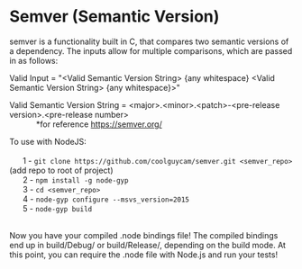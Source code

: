 # Semver (Semantic Version)
semver is a functionality built in C, that compares two semantic versions of a dependency. The inputs allow for multiple comparisons, 
which are passed in as follows: 

Valid Input = "\<Valid Semantic Version String\> {any whitespace} \<Valid Semantic Version String\> {any whitespace}>"

Valid Semantic Version String = \<major\>.\<minor\>.\<patch\>-\<pre-release version\>.\<pre-release number\><br>
&nbsp;&nbsp;&nbsp;&nbsp;&nbsp;&nbsp;&nbsp;&nbsp;&nbsp;&nbsp;&nbsp;&nbsp;*for reference https://semver.org/

To use with NodeJS:<br> <br>
&nbsp;&nbsp;&nbsp;&nbsp;&nbsp;&nbsp;1 - ```git clone https://github.com/coolguycam/semver.git <semver_repo>``` (add repo to root of project)<br>
&nbsp;&nbsp;&nbsp;&nbsp;&nbsp;&nbsp;2 - ```npm install -g node-gyp```<br>
&nbsp;&nbsp;&nbsp;&nbsp;&nbsp;&nbsp;3 - ```cd <semver_repo>```<br>
&nbsp;&nbsp;&nbsp;&nbsp;&nbsp;&nbsp;4 - ```node-gyp configure --msvs_version=2015```<br>
&nbsp;&nbsp;&nbsp;&nbsp;&nbsp;&nbsp;5 - ```node-gyp build``` <br> <br>

Now you have your compiled .node bindings file! The compiled bindings end up in build/Debug/ or build/Release/, depending on the build mode. At this point, you can require the .node file with Node.js and run your tests!
